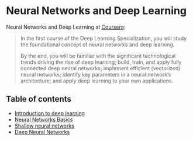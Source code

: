 # Neural Networks and Deep Learning

Neural Networks and Deep Learning at [Coursera](https://www.coursera.org/specializations/deep-learning):

> In the first course of the Deep Learning Specialization, you will study the foundational concept of neural networks and deep learning. 
> 
> By the end, you will be familiar with the significant technological trends driving the rise of deep learning; build, train, and apply fully connected deep neural networks; implement efficient (vectorized) neural networks; identify key parameters in a neural network’s architecture; and apply deep learning to your own applications.

## Table of contents

- [Introduction to deep learning](week_1/index.md)
- [Neural Networks Basics](week_2/index.md)
- [Shallow neural networks](week_3/index.md)
- [Deep Neural Networks](week_4/index.md)
